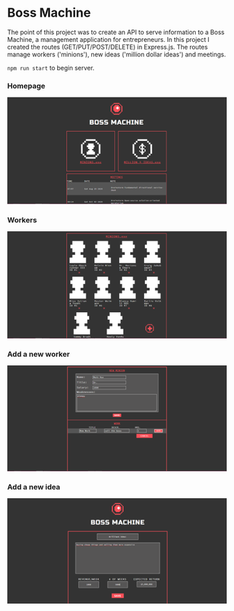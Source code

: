 # Boss Machine

The point of this project was to create an API to serve information to a Boss Machine, a management application for entrepreneurs. In this project I created the routes (GET/PUT/POST/DELETE) in Express.js. The routes manage workers ('minions'), new ideas ('million dollar ideas') and meetings.

`npm run start` to begin server.

### Homepage
![Homepage](Homepage.png)

### Workers
![Workers](Workers.png)

### Add a new worker
![New workers](Add_new_worker.png)

### Add a new idea
![New Ideas](Add_new_ideas.png)


